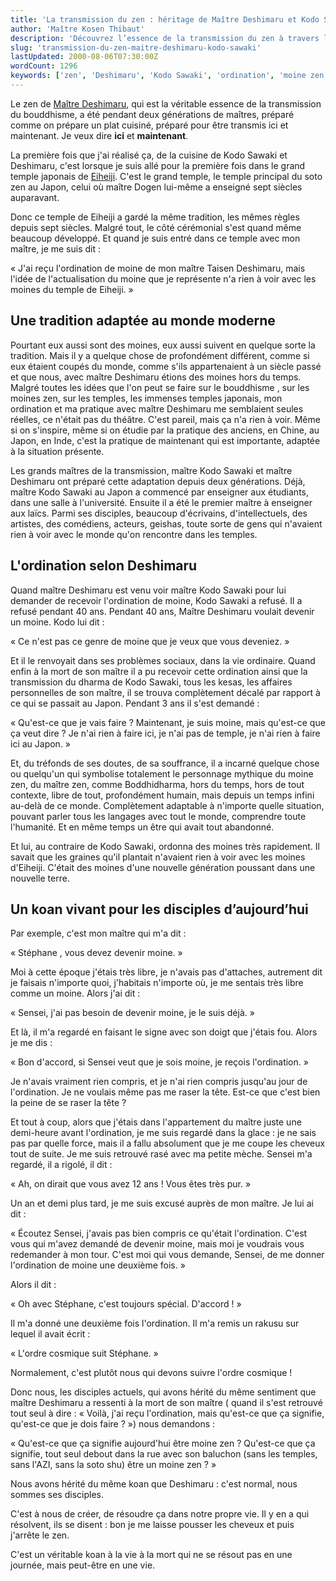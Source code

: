 ```yaml
---
title: 'La transmission du zen : héritage de Maître Deshimaru et Kodo Sawaki'
author: 'Maître Kosen Thibaut'
description: 'Découvrez l’essence de la transmission du zen à travers l’héritage de Maître Deshimaru et Kodo Sawaki, adapté à la modernité.'
slug: 'transmission-du-zen-maitre-deshimaru-kodo-sawaki'
lastUpdated: 2000-08-06T07:30:00Z
wordCount: 1296
keywords: ['zen', 'Deshimaru', 'Kodo Sawaki', 'ordination', 'moine zen', 'Eiheiji', 'bouddhisme', 'transmission', 'koan', 'spiritualité']
---
```


<!-- Correction orthographique par Antidote -->

Le zen de [Maître Deshimaru](../une-mere-en-quete-de-sagesse-zazen-et-enseignements-de-maitre-deshimaru), qui est la véritable essence de la transmission du bouddhisme, a été pendant deux générations de maîtres, préparé comme on prépare un plat cuisiné, préparé pour être transmis ici et maintenant. Je veux dire **ici** et **maintenant**.

La première fois que j'ai réalisé ça, de la cuisine de Kodo Sawaki et Deshimaru, c'est lorsque je suis allé pour la première fois dans le grand temple japonais de [Eiheiji](https://www.sotozen.com/fre/temples/jp/eiheiji.html). C'est le grand temple, le temple principal du soto zen au Japon, celui où maître Dogen lui-même a enseigné sept siècles auparavant.

Donc ce temple de Eiheiji a gardé la même tradition, les mêmes règles depuis sept siècles. Malgré tout, le côté cérémonial s'est quand même beaucoup développé. Et quand je suis entré dans ce temple avec mon maître, je me suis dit&nbsp;:

«&nbsp;J'ai reçu l'ordination de moine de mon maître Taisen Deshimaru, mais l'idée de l'actualisation du moine que je représente n'a rien à voir avec les moines du temple de Eiheiji.&nbsp;»

## Une tradition adaptée au monde moderne

Pourtant eux aussi sont des moines, eux aussi suivent en quelque sorte la tradition. Mais il y a quelque chose de profondément différent, comme si eux étaient coupés du monde, comme s'ils appartenaient à un siècle passé et que nous, avec maître Deshimaru étions des moines hors du temps. Malgré toutes les idées que l'on peut se faire sur le bouddhisme , sur les moines zen, sur les temples, les immenses temples japonais, mon ordination et ma pratique avec maître Deshimaru me semblaient seules réelles, ce n'était pas du théâtre. C'est pareil, mais ça n'a rien à voir. Même si on s'inspire, même si on étudie par la pratique des anciens, en Chine, au Japon, en Inde, c'est la pratique de maintenant qui est importante, adaptée à la situation présente.

Les grands maîtres de la transmission, maître Kodo Sawaki et maître Deshimaru ont préparé cette adaptation depuis deux générations. Déjà, maître Kodo Sawaki au Japon a commencé par enseigner aux étudiants, dans une salle à l'université. Ensuite il a été le premier maître à enseigner aux laïcs. Parmi ses disciples, beaucoup d'écrivains, d'intellectuels, des artistes, des comédiens, acteurs, geishas, toute sorte de gens qui n'avaient rien à voir avec le monde qu'on rencontre dans les temples.

## L'ordination selon Deshimaru

Quand maître Deshimaru est venu voir maître Kodo Sawaki pour lui demander de recevoir l'ordination de moine, Kodo Sawaki a refusé. Il a refusé pendant 40 ans. Pendant 40 ans, Maître Deshimaru voulait devenir un moine. Kodo lui dit&nbsp;:

«&nbsp;Ce n'est pas ce genre de moine que je veux que vous deveniez.&nbsp;»

Et il le renvoyait dans ses problèmes sociaux, dans la vie ordinaire. Quand enfin à la mort de son maître il a pu recevoir cette ordination ainsi que la transmission du dharma de Kodo Sawaki, tous les kesas, les affaires personnelles de son maître, il se trouva complètement décalé par rapport à ce qui se passait au Japon. Pendant 3 ans il s'est demandé&nbsp;:

«&nbsp;Qu'est-ce que je vais faire&nbsp;? Maintenant, je suis moine, mais qu'est-ce que ça veut dire&nbsp;? Je n'ai rien à faire ici, je n'ai pas de temple, je n'ai rien à faire ici au Japon.&nbsp;»

Et, du tréfonds de ses doutes, de sa souffrance, il a incarné quelque chose ou quelqu'un qui symbolise totalement le personnage mythique du moine zen, du maître zen, comme Boddhidharma, hors du temps, hors de tout contexte, libre de tout, profondément humain, mais depuis un temps infini au-delà de ce monde. Complètement adaptable à n'importe quelle situation, pouvant parler tous les langages avec tout le monde, comprendre toute l'humanité. Et en même temps un être qui avait tout abandonné.

Et lui, au contraire de Kodo Sawaki, ordonna des moines très rapidement. Il savait que les graines qu'il plantait n'avaient rien à voir avec les moines d'Eiheiji. C'était des moines d'une nouvelle génération poussant dans une nouvelle terre.

## Un koan vivant pour les disciples d’aujourd’hui

Par exemple, c'est mon maître qui m'a dit&nbsp;:

«&nbsp;Stéphane , vous devez devenir moine.&nbsp;»

Moi à cette époque j'étais très libre, je n'avais pas d'attaches, autrement dit je faisais n'importe quoi, j'habitais n'importe où, je me sentais très libre comme un moine. Alors j'ai dit&nbsp;:

«&nbsp;Sensei, j'ai pas besoin de devenir moine, je le suis déjà.&nbsp;»

Et là, il m'a regardé en faisant le signe avec son doigt que j'étais fou. Alors je me dis&nbsp;:

«&nbsp;Bon d'accord, si Sensei veut que je sois moine, je reçois l'ordination.&nbsp;»

Je n'avais vraiment rien compris, et je n'ai rien compris jusqu'au jour de l'ordination. Je ne voulais même pas me raser la tête. Est-ce que c'est bien la peine de se raser la tête&nbsp;?

Et tout à coup, alors que j'étais dans l'appartement du maître juste une demi-heure avant l'ordination, je me suis regardé dans la glace&nbsp;: je ne sais pas par quelle force, mais il a fallu absolument que je me coupe les cheveux tout de suite. Je me suis retrouvé rasé avec ma petite mèche. Sensei m'a regardé, il a rigolé, il dit&nbsp;:

«&nbsp;Ah, on dirait que vous avez 12 ans&nbsp;! Vous êtes très pur.&nbsp;»

Un an et demi plus tard, je me suis excusé auprès de mon maître. Je lui ai dit&nbsp;:

«&nbsp;Écoutez Sensei, j'avais pas bien compris ce qu'était l'ordination. C'est vous qui m'avez demandé de devenir moine, mais moi je voudrais vous redemander à mon tour. C'est moi qui vous demande, Sensei, de me donner l'ordination de moine une deuxième fois.&nbsp;»

Alors il dit&nbsp;:

«&nbsp;Oh avec Stéphane, c'est toujours spécial. D'accord&nbsp;!&nbsp;»

Il m'a donné une deuxième fois l'ordination. Il m'a remis un rakusu sur lequel il avait écrit&nbsp;:

«&nbsp;L'ordre cosmique suit Stéphane.&nbsp;»

Normalement, c'est plutôt nous qui devons suivre l'ordre cosmique&nbsp;!

Donc nous, les disciples actuels, qui avons hérité du même sentiment que maître Deshimaru a ressenti à la mort de son maître ( quand il s'est retrouvé tout seul à dire&nbsp;: «&nbsp;Voilà, j'ai reçu l'ordination, mais qu'est-ce que ça signifie, qu'est-ce que je dois faire&nbsp;?&nbsp;») nous demandons&nbsp;:

«&nbsp;Qu'est-ce que ça signifie aujourd'hui être moine zen&nbsp;? Qu'est-ce que ça signifie, tout seul debout dans la rue avec son baluchon (sans les temples, sans l'AZI, sans la soto shu) être un moine zen&nbsp;?&nbsp;»

Nous avons hérité du même koan que Deshimaru&nbsp;: c'est normal, nous sommes ses disciples.

C'est à nous de créer, de résoudre ça dans notre propre vie. Il y en a qui résolvent, ils se disent&nbsp;: bon je me laisse pousser les cheveux et puis j'arrête le zen.

C'est un véritable koan à la vie à la mort qui ne se résout pas en une journée, mais peut-être en une vie. 
